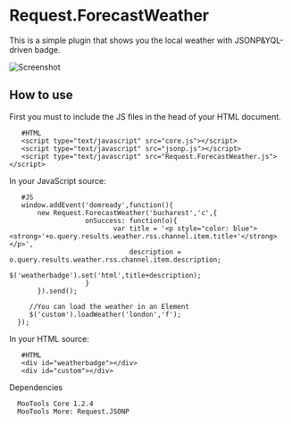 Request.ForecastWeather
=======================
This is a simple plugin that shows you the local weather with JSONP&YQL-driven badge.

![Screenshot](http://farm5.static.flickr.com/4026/4659201615_5229b62e6d.jpg)

How to use
----------

First you must to include the JS files in the head of your HTML document.
       
       #HTML
       <script type="text/javascript" src="core.js"></script>
       <script type="text/javascript" src="jsonp.js"></script>
       <script type="text/javascript" src="Request.ForecastWeather.js"></script>

In your JavaScript source: 

       #JS 
       window.addEvent('domready',function(){ 
           new Request.ForecastWeather('bucharest','c',{
                       onSuccess: function(o){
                              var title = '<p style="color: blue"><strong>'+o.query.results.weather.rss.channel.item.title+'</strong></p>',
                                  description = o.query.results.weather.rss.channel.item.description;               
                                  $('weatherbadge').set('html',title+description);
                       }
           }).send();

         //You can load the weather in an Element 
         $('custom').loadWeather('london','f');
      });
In your HTML source: 

       #HTML
       <div id="weatherbadge"></div>
       <div id="custom"></div>

Dependencies

      MooTools Core 1.2.4
      MooTools More: Request.JSONP